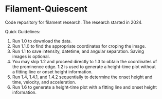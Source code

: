 # Filament-Quiescent

Code repository for filament research. 
The research started in 2024.

Quick Guidelines:
1. Run 1.0 to download the data.
2. Run 1.1.0 to find the appropriate coordinates for croping the image.
3. Run 1.1 to save intensity, datetime, and angular separation. Saving images is optional.
4. You may skip 1.2 and proceed directly to 1.3 to obtain the coordinates of the prominence edge. 
   1.2 is used to generate a height-time plot without a fitting line or onset height information.
5. Run 1.4, 1.4.1, and 1.4.2 sequentially to determine the onset height and time, velocity, and acceleration.
6. Run 1.6 to generate a height-time plot with a fitting line and onset height information.
